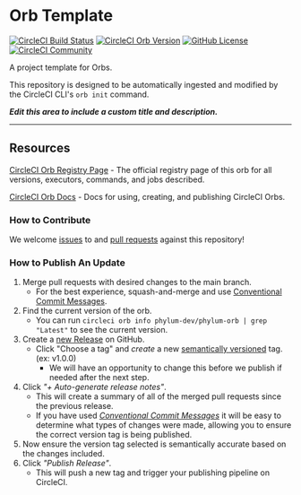 # Orb Template


[![CircleCI Build Status](https://circleci.com/gh/phylum-dev/phylum-orb.svg?style=shield "CircleCI Build Status")](https://circleci.com/gh/phylum-dev/phylum-orb) [![CircleCI Orb Version](https://badges.circleci.com/orbs/phylum-dev/phylum-orb.svg)](https://circleci.com/developer/orbs/orb/phylum-dev/phylum-orb) [![GitHub License](https://img.shields.io/badge/license-MIT-lightgrey.svg)](https://raw.githubusercontent.com/phylum-dev/phylum-orb/master/LICENSE) [![CircleCI Community](https://img.shields.io/badge/community-CircleCI%20Discuss-343434.svg)](https://discuss.circleci.com/c/ecosystem/orbs)



A project template for Orbs.

This repository is designed to be automatically ingested and modified by the CircleCI CLI's `orb init` command.

_**Edit this area to include a custom title and description.**_

---

## Resources

[CircleCI Orb Registry Page](https://circleci.com/developer/orbs/orb/phylum-dev/phylum-orb) - The official registry page of this orb for all versions, executors, commands, and jobs described.

[CircleCI Orb Docs](https://circleci.com/docs/orb-intro/#section=configuration) - Docs for using, creating, and publishing CircleCI Orbs.

### How to Contribute

We welcome [issues](https://github.com/phylum-dev/phylum-orb/issues) to and [pull requests](https://github.com/phylum-dev/phylum-orb/pulls) against this repository!

### How to Publish An Update
1. Merge pull requests with desired changes to the main branch.
    - For the best experience, squash-and-merge and use [Conventional Commit Messages](https://conventionalcommits.org/).
2. Find the current version of the orb.
    - You can run `circleci orb info phylum-dev/phylum-orb | grep "Latest"` to see the current version.
3. Create a [new Release](https://github.com/phylum-dev/phylum-orb/releases/new) on GitHub.
    - Click "Choose a tag" and _create_ a new [semantically versioned](http://semver.org/) tag. (ex: v1.0.0)
      - We will have an opportunity to change this before we publish if needed after the next step.
4.  Click _"+ Auto-generate release notes"_.
    - This will create a summary of all of the merged pull requests since the previous release.
    - If you have used _[Conventional Commit Messages](https://conventionalcommits.org/)_ it will be easy to determine what types of changes were made, allowing you to ensure the correct version tag is being published.
5. Now ensure the version tag selected is semantically accurate based on the changes included.
6. Click _"Publish Release"_.
    - This will push a new tag and trigger your publishing pipeline on CircleCI.